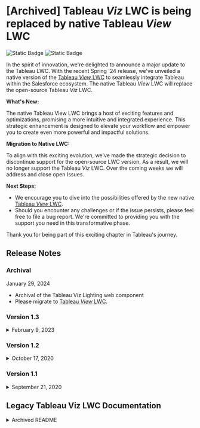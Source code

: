 # [Archived] Tableau _Viz_ LWC is being replaced by native Tableau _View_ LWC

![Static Badge](https://img.shields.io/badge/archived-red)
![Static Badge](https://img.shields.io/badge/no%20maintenance%20intended-gray)

In the spirit of innovation, we're delighted to announce a major update to the Tableau LWC. With the recent Spring '24 release, we've unveiled a native version of the [Tableau _View_ LWC](https://help.tableau.com/current/online/en-us/lwc_seamless_auth.htm) to seamlessly integrate Tableau within the Salesforce ecosystem. The native Tableau _View_ LWC will replace the open-source Tableau _Viz_ LWC.

**What's New:**

The native Tableau View LWC brings a host of exciting features and optimizations, promising a more intuitive and integrated experience. This strategic enhancement is designed to elevate your workflow and empower you to create even more powerful and impactful solutions.

**Migration to Native LWC:**

To align with this exciting evolution, we've made the strategic decision to discontinue support for the open-source LWC version. As a result, we will no longer support the Tableau _Viz_ LWC. Over the coming weeks we will address and close open Issues.

**Next Steps:**

-   We encourage you to dive into the possibilities offered by the new native [Tableau _View_ LWC](https://help.tableau.com/current/online/en-us/lwc_seamless_auth.htm).
-   Should you encounter any challenges or if the issue persists, please feel free to file a bug report. We're committed to providing you with the support you need in this transformative phase.

Thank you for being part of this exciting chapter in Tableau's journey.

## Release Notes

### Archival

January 29, 2024

-   Archival of the Tableau Viz Lighting web component
-   Please migrate to [Tableau _View_ LWC](https://help.tableau.com/current/online/en-us/lwc_seamless_auth.htm).

### Version 1.3

<details>
<summary>February 9, 2023</summary>
Updated the component to use the latest version of the Tableau JavaScript API.

**Fixed in this release**

-   [Fixed] Error "[Cannot read properties of null (reading 'width')]" When Viewing Viz Embedded in Salesforce Using Lightning Web Component. There was a conflict with the Embedding JavaScript API used in the app that required an update.
</details>

### Version 1.2

<details>
<summary>October 17, 2020</summary>

**Using the Tableau Viz Lightning web component on Lighting communities**

Salesforce Spring '21 is removing the **Allow Inline Scripts and Script Access to Any Third-party Host** Content Security Policy (CSP) setting for Lightning communities. For Winter `21, Salesforce recommends switching your community to a more secure option now.

To support the increased level of security, version 1.2 of the Tableau Viz Lightning web component adds Tableau Public and Tableau Online as trusted web sites in the managed package. If you are using the Tableau Viz Lighting web component on Lighting community pages and want to embed Tableau views from Tableau Public and Tableau Online, the version 1.2 package handles the CSP change for you. However, if you want to add views from Tableau Server, you need to add the Tableau Server URL as a CSP Trusted Site. For information about how to add Tableau Server as a trusted site, see the Salesforce Help documentation, [Create CSP Trusted Sites to Access Third-Party APIs](https://developer.salesforce.com/docs/atlas.en-us.lightning.meta/lightning/csp_trusted_sites.htm).

**Fixed in this release**

-   [Fixed] When you opened a Salesforce page for editing that contains a Tableau view from Tableau Online on the page, the tabs and the toolbar are shown even if the **Show Toolbar** and **Show Tabs** options were not selected.
</details>

### Version 1.1

<details>
<summary>September 21, 2020</summary>

-   Initial public release of the Tableau Viz Lighting web component.

</details>

## Legacy Tableau Viz LWC Documentation

<details>
<summary>Archived README</summary>

### This project is archived. Please migrate to [Tableau _View_ LWC](https://help.tableau.com/current/online/en-us/lwc_seamless_auth.htm).

### Lightning Web Component for embedding Tableau into Salesforce

[![GitHub Workflow](https://github.com/tableau/tableau-viz-lwc/workflows/CI/badge.svg?branch=master)](https://github.com/tableau/tableau-viz-lwc/actions)
![Static Badge](https://img.shields.io/badge/archived-red)
![Static Badge](https://img.shields.io/badge/no%20maintenance%20intended-gray)

This project provides a Lightning web component that you can customize, deploy, and use to embed a Tableau visualization into Salesforce. This component uses the [Tableau JavaScript API](https://help.tableau.com/current/api/js_api/en-us/JavaScriptAPI/js_api.htm) for embedding Tableau views into web pages.

<div>
    <table>
        <tr>
            <td>
                <img src="https://developer.salesforce.com/resource/images/trailhead/badges/projects/trailhead_project_embed-tableau-visualizations-in-salesforce.png" alt="Trailhead Badge" width="100"/>
            </td>
            <td>
                Learn more about the Tableau Viz Lightning web component by completing the <a href="https://trailhead.salesforce.com/en/content/learn/projects/embed-tableau-visualizations-in-salesforce">Embed Tableau Visualizations in Salesforce</a> Trailhead project.
            </td>
        </tr>
    </table>
</div>

> This sample component is designed to run on the Salesforce Lightning Platform.

## Table of contents

-   [Install the Tableau Viz Lightning web component from the Salesforce AppExchange](#install-the-tableau-viz-lightning-web-component-from-the-appexchange): This is the easiest way to install the Lightning web component for embedding Tableau views. Use this option if you want to get started using the component as quickly as possible, and you aren't a developer who is interested in the code. Use this option to install the component on Trailhead Playgrounds so you can use it when tackling Trailhead Badges.

-   [Install the component using a Scratch Org](#install-the-component-using-a-scratch-org): This is the recommended installation option if you are a developer. Use this option if you wants to explore and modify the component's code.

-   [Install the component using a Developer Edition Org or a Sandbox](#install-the-component-using-a-developer-edition-org-or-a-sandbox): Consider this option if you want the component deployed to a more permanent development and demonstration environment than a scratch org.

-   [Add the Tableau Visualization component to a Lightning page](#add-the-tableau-visualization-component-to-a-lightning-page): After you have installed the component on your org, you can add a Tableau viz to a Lightning page in Salesforce.

-   [Try Filtering](#try-filtering): If you place the component on a record page you can try filtering a visualization based on the context of the hosting record page, or you can specify the fields in Tableau and Salesforce to use for filtering.

-   [Sign up for the Tableau Developer Program](#sign-up-for-the-tableau-developer-program): Join the Developer Program and the DataDev community. Learn how to customize, integrate and extend the Tableau platform to suit the needs of your organization.

-   [Troubleshooting problems deploying the Lightning web component for Tableau](#troubleshooting-problems-deploying-the-tableau-lightning-web-component): Solve issues related to deploying the Lightning Web Component for Tableau.

---

> For a demonstration of the Tableau Lightning web component in action, see the [Tableau Viz Lightning web component video](https://youtu.be/BliG1NbNg0w).

## Install the Tableau Viz Lightning web component from the AppExchange

The easiest way to install the Lightning web component for Tableau is from the [AppExchange](https://appexchange.salesforce.com/appxListingDetail?listingId=a0N4V00000GF1cSUAT).

The Tableau Viz web component on AppExchange is a container for the Tableau Visualization component available in this GitHub repository. You can install the component in production environments, or in sandbox or Developer Edition organizations on Salesforce, or in test organizations furnished through the Environment Hub. You can learn more about the Tableau Viz Lightning web component, see [Embed Tableau views in Salesforce](https://help.tableau.com/current/pro/desktop/en-us/embed_ex_lwc.htm).

After you install the package, you can [Add the Tableau Visualization component to a Lightning page](#add-the-tableau-visualization-component-to-a-lightning-page).

---

## Install the component using a Scratch Org

1. Set up your environment. Follow the steps in the [Quick Start: Lightning Web Components](https://trailhead.salesforce.com/content/learn/projects/quick-start-lightning-web-components/) Trailhead project. The steps include:

    - Enable Dev Hub in your Trailhead Playground (_Important_)
    - Install Salesforce CLI
    - Install Visual Studio Code
    - Install the Visual Studio Code Salesforce extensions, including the Lightning Web Components extension

    **Tip:** You do not need to complete the last module and create the Hello World Lightning Web Component. We use the Trail here just to help you set up your environment.

    **Note:** You will use the Salesforce CLI to perform the following steps. Be sure you enable Dev Hub in your Trailhead Playground before you begin. Login to your Playground. Go to **Setup > Development > Dev Hub**).

1. If you haven't already done so, open a Command or Terminal window and authorize your hub org and provide it with an alias (**myhuborg** in the following command):

    ```
    sfdx force:auth:web:login -d -a myhuborg

    ```

1. Clone the **tableau-viz-lwc** repository:

    ```
    git clone https://github.com/tableau/tableau-viz-lwc

    ```

1. Navigate to the directory of the repository you just cloned.

    ```
    cd tableau-viz-lwc

    ```

1) Create a scratch org and provide it with an alias (**tableau-viz-lwc** in the command below):

    ```
    sfdx force:org:create -s -f config/project-scratch-def.json -a tableau-viz-lwc

    ```

1. Push the component to your scratch org:

    ```
    sfdx force:source:push
    ```

    Or try force:source:legacy:push via the SFDX extension in VS Code if the above doesn't work.

1. Open the scratch org:

    ```
    sfdx force:org:open

    ```

    This opens Salesforce and takes you to the scratch org.

1. Now you can [Add the Tableau Visualization component to an Lightning page](#add-the-tableau-visualization-component-to-a-lightning-page).

---

## Install the component using a Developer Edition Org or a Sandbox

Follow this set of instructions if you want to deploy the component to a more permanent development environment than a Scratch org.
This includes non source-tracked orgs such as a [free Developer Edition Org](https://developer.salesforce.com/signup) or sandboxes.

1. Authorize your org and provide it with an alias (**mydevorg** in the following command):

    ```
    sfdx force:auth:web:login -s -a mydevorg
    ```

1. Clone this repository:

    ```
    git clone https://github.com/tableau/tableau-viz-lwc

    ```

1. Navigate to the directory of the repository you just cloned.

    ```
    cd tableau-viz-lwc

    ```

1. If you are setting up a Developer Edition: go to **Setup**, under **My Domain**, [register a My Domain](https://help.salesforce.com/articleView?id=domain_name_setup.htm&type=5).

1. Run this command in a terminal to deploy the component.

    ```
    sfdx force:source:deploy -p force-app
    ```

    If see an error message that asks you to specify a username or OAuth options, use the following command and replace `username` with the login name you use for `mydevorg`.

    ```
    sfdx force:source:deploy -p force-app -u username
    ```

1. If your org isn't already open, open it now:

    ```
    sfdx force:org:open -u mydevorg
    ```

    This opens Salesforce and takes you to your Developer Edition Org.

1. Now you can [Add the Tableau Visualization component to a Lightning page](#add-the-tableau-visualization-component-to-a-lightning-page).

---

## Add the Tableau Visualization component to a Lightning page

After you have successfully deployed or pushed the `tableau-viz-lwc` component to your Salesforce org, you can use the component to add a Tableau viz to a Lightning page.

1. From the App Launcher (![App Launcher](./assets/salesforce_icon-applauncher-large.jpg 'App Launcher')), find and select **Sales** (or any other App that provides a page where you can embed the Tableau Lightning Web Component).

1. Click the Setup gear (![Setup gear](./assets/salesforce_icon-setup-large.jpg 'Setup gear')) then select **Edit Page**.

1. Drag the **Tableau Visualization** component from the Custom area of the Lightning Components list to the top of the Page Canvas.

1. Select a Tableau viz to display by providing the URL for the viz in the **The URL for the Tableau view** text box.

    To find the URL for a viz on Tableau Server or Tableau Online, click **Share** on the toolbar and select **Copy Link** from the Share View dialog box. For Tableau Public, copy the URL for the viz from the address bar in your browser.

    In Salesforce, use the options for the **Tableau Visualization** component to control the size of the viz and whether you want to show the Tableau toolbar or any tabs for the viz.

> For this first release, we support SSO only with SAML. If you want to configure Tableau to use Salesforce IdP, follow the steps described in [Configure SAML with Salesforce](https://help.tableau.com/current/online/en-us/saml_config_salesforce.htm) and [Configure SAML for Tableau Viz Lightning Web Component](https://help.tableau.com/current/online/en-us/saml_config_TOL_LWC.htm) for Tableau Online. For Tableau Server, see [Configure SAML for Tableau Viz Lightning Web Component](https://help.tableau.com/current/server/en-us/saml_config_LWC.htm) for Windows and [Configure SAML for Tableau Viz Lightning Web Component](https://help.tableau.com/current/server-linux/en-us/saml_config_LWC.htm) for Linux.

![Tableau Visualization LWC](./assets/lwc_tableau_viz_url.png 'Tableau Visualization LWC')

---

## Try filtering

The Tableau Lightning web component supports two ways of filtering the Tableau visualization. These methods of filtering only work on Lightning record pages. Filtering is not available for Home pages or App pages. For record pages, you can automatically filter the Tableau visualization based upon the page it is embedded in (_context filtering_), or you can specify fields in Tableau and in Salesforce to create more sophisticated filtering.

### Context filtering

To have the visualization filtered based upon the page it is embedded in, the Tableau viz needs to have a field that corresponds to the record page ID. For example, if you want to embed a viz for sales on a user's page that shows just the sales for that user, the Tableau viz should include a field that holds the record IDs for users.

1. In your Salesforce org, select a record page where you want to embed the viz (for example, Users or Opportunities).

1. Edit the record page and configure the component by entering the URL of the Tableau viz that contains the data you want to display. The Tableau visualization must include that a field that holds the record IDs (for example, user or account IDs).

1. Select **Filter the Tableau view based upon the current Salesforce record** and save your changes to the page.

    When the record ID of the page matches the corresponding value in a field in the Tableau viz, the component applies that filter. For example, component filters the viz to show just the sales data for the user on the user's page.

### Advanced filtering

If you want more control over filtering the Tableau visualization on a records page, you can map a field in Tableau to a specific field in Salesforce.  
The Tableau field needs to be on the viz that you are embedding. The Salesforce field must be a qualified field on the page where you are embedding the viz. When the values of these two fields match, the Tableau Lightning web component will automatically filter the Tableau viz.

To test out this filtering, you can add the **Tableau Visualization** component to a record page. For example, if you have a Tableau viz that contains data that is related to sales information, you can add that viz to your opportunity record pages.

1. In your Salesforce org, click the App Launcher (![App Launcher](./assets/salesforce_icon-applauncher-large.jpg 'App Launcher')), find and select **Sales**, then click the **Accounts** tab. Select an account, for example, **Burlington Textiles** from the All Accounts list.

1. Click the Setup gear (![Setup gear](./assets/salesforce_icon-setup-large.jpg 'Setup gear')) then select **Edit Page**.

1. Drag the **Tableau Visualization** component from the Custom area of the Lightning Components list to the top of the Page Canvas.

1. Configure the component.

    - Enter the URL of the Tableau viz that contains the sales data you want to display.

    - Provide the name of the the Tableau field to use for filtering. The Tableau field needs to be the name of a field in the viz that you are embedding. For example, the viz might contain a field for the `User ID`.

    - Provide the name of the the Salesforce field to use in filtering. You can select the qualified field names for the page from the drop-down list. For example, on the account record page, you could select `Owner ID`.

    When the values from these two fields match, the LWC will automatically filter the Tableau viz.

    ![Tableau Visualization LWC Filter Settings](./assets/lwc_filtering.png 'Tableau Visualization LWC Filter Settings')

1. Save your changes to the page.

---

## Sign up for the Tableau Developer Program

We want to hear from you!

![Flex DataDev Warrior](./assets/smallWarrior_DataDev_nohashtag.png)

Join the Developer Program and gain access to the latest news about the Tableau developer platform and tools.

1. To join the Developer Program, go to [(https://www.tableau.com/developer)](https://www.tableau.com/developer) and use your Tableau login to sign up. After you join, you can sign up and get a Tableau Online developer site [(https://www.tableau.com/developer/get-site)](https://www.tableau.com/developer/get-site). With this free developer site, you can try the single sign-on experience using Salesforce as your SAML IdP and configuring SAML on Tableau Online, or you can just use the site to embed a viz from Tableau Online.

1. Try out the Tableau Viz Lightning component and samples!

    - Check out the [Tableau Viz Lightning Web Component Samples](https://github.com/tableau/tableau-viz-lwc-samples)
    - Send us your feedback
    - Check the current [Issues](https://github.com/tableau/tableau-viz-lwc/issues) and add any new ones you find
    - Request new features (add them to [Issues](https://github.com/tableau/tableau-viz-lwc/issues))
    - Ask questions of the Development Team

Welcome to the **#DataDev** Community!

---

## Troubleshooting problems deploying the Tableau Lightning web component

-   **Tip:** Be sure to run the `sfdx` commands from within the project folder.

-   If you encounter the following error message when trying to create a scratch org:

    `ERROR running force:org:create: You do not have access to the [ScratchOrgInfo] object`

    If you have not already done so, you might need to enable Dev Hub in your org. Login to your org and go to **Setup > Development > Dev Hub**). Or search for "Dev Hub" in the Quick Find text box.

-   If you encounter the following message when trying to deploy the component:

    `ERROR running force:source:deploy: Must pass a username and/or OAuth options when creating an AuthInfo instance.`

    Use the `-u username` option. To determine the `username` for your Salesforce org, you can use the command `sfdx force:org:list` to display information about the orgs you have created or are connected to.

> For more information about fixing problems with deployment, see [Troubleshoot Salesforce DX](https://developer.salesforce.com/docs/atlas.en-us.sfdx_dev.meta/sfdx_dev/sfdx_dev_troubleshoot.htm) in the [Salesforce DX Developer Guide](https://developer.salesforce.com/docs/atlas.en-us.sfdx_dev.meta/sfdx_dev/sfdx_dev_intro.htm).

</details>
